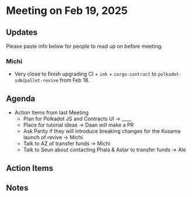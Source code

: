 # Meeting on Feb 19, 2025

## Updates

Please paste info below for people to read up on before meeting.

### Michi
- Very close to finish upgrading CI + `ink` + `cargo-contract` to `polkadot-sdk`/`pallet-revive` from Feb 18.

## Agenda
- Action Items from last Meeting
  - Plan for Polkadot JS and Contracts UI -> ____
  - Place for tutorial ideas -> Daan will make a PR
  - Ask Parity if they will introduce breaking changes for the Kusama launch of revive -> Michi
  - Talk to AZ of transfer funds -> Michi
  - Talk to Seun about contacting Phala & Astar to transfer funds -> Ale

## Action Items
  
## Notes
